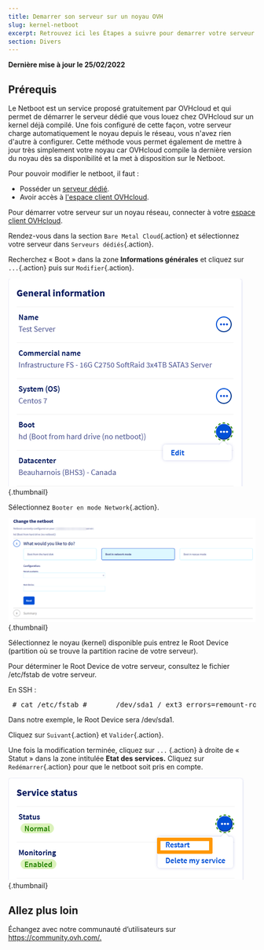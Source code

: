 ```yaml
---
title: Demarrer son serveur sur un noyau OVH
slug: kernel-netboot
excerpt: Retrouvez ici les Étapes a suivre pour demarrer votre serveur sur un noyau OVH depuis le reseau.
section: Divers
---
```


**Dernière mise à jour le 25/02/2022**

## Prérequis

Le Netboot est un service proposé gratuitement par OVHcloud et qui permet de démarrer le serveur dédié que vous louez chez OVHcloud sur un kernel déjà compilé. Une fois configuré de cette façon, votre serveur charge automatiquement le noyau depuis le réseau, vous n'avez rien d'autre à configurer. Cette méthode vous permet également de mettre à jour très simplement votre noyau car OVHcloud compile la dernière version du noyau dès sa disponibilité et la met à disposition sur le Netboot.

Pour pouvoir modifier le netboot, il faut :

- Posséder un [serveur dédié](https://www.ovhcloud.com/fr/bare-metal/).
- Avoir accès à [l'espace client OVHcloud](https://www.ovh.com/auth/?action=gotomanager&from=https://www.ovh.com/fr/&ovhSubsidiary=fr).


Pour démarrer votre serveur sur un noyau réseau, connecter à votre [espace client OVHcloud](https://www.ovh.com/auth/?action=gotomanager&from=https://www.ovh.com/fr/&ovhSubsidiary=fr).

Rendez-vous dans la section `Bare Metal Cloud`{.action} et sélectionnez votre serveur dans `Serveurs dédiés`{.action}.

Recherchez « Boot » dans la zone **Informations générales** et cliquez sur `...`{.action} puis sur `Modifier`{.action}. 

![Netboot](images/netboot_2022.png){.thumbnail}

Sélectionnez `Booter en mode Network`{.action}.

![Netboot](images/netboot_005.png){.thumbnail}

Sélectionnez le noyau (kernel) disponible puis entrez le Root Device (partition où se trouve la partition racine de votre serveur).

Pour déterminer le Root Device de votre serveur, consultez le fichier /etc/fstab de votre serveur.

En SSH :

<div> <style type="text/css" scoped>span.prompt:before{content:"# ";}</style> <pre class="highlight command-prompt"> <span class="prompt">cat /etc/fstab</span> <span class="output"># <file system> <mount point> <type> <options> <dump> <pass></span> <span class="output">/dev/sda1 / ext3 errors=remount-ro 0 1</span> <span class="output">/dev/sda2 /home ext3 defaults,grpquota,usrquota 1 2</span> <span class="output">/dev/sda3 swap swap defaults 0 0</span> <span class="blank">&nbsp;</span> <span class="output">proc /proc proc defaults 0 0</span> <span class="output">sysfs /sys sysfs defaults 0 0</span> <span class="output">shm /dev/shm tmpfs nodev,nosuid,noexec 0 0</span> </pre></div>

Dans notre exemple, le Root Device sera /dev/sda1.

Cliquez sur `Suivant`{.action} et `Valider`{.action}.

Une fois la modification terminée, cliquez sur `...` {.action} à droite de « Statut » dans la zone intitulée **Etat des services.** Cliquez sur `Redémarrer`{.action} pour que le netboot soit pris en compte.

![Netboot](images/netboot_004.png){.thumbnail}

## Allez plus loin

Échangez avec notre communauté d’utilisateurs sur <https://community.ovh.com/.>